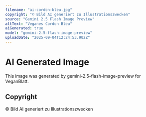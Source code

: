 ```yaml
---
filename: "ai-cordon-bleu.jpg"
copyright: "© Bild AI generiert zu Illustrationszwecken"
source: "Gemini 2.5 Flash Image Preview"
altText: "Veganes Cordon Bleu"
aiGenerated: true
model: "gemini-2.5-flash-image-preview"
uploadDate: "2025-09-04T12:24:53.902Z"
---
```


# AI Generated Image

This image was generated by gemini-2.5-flash-image-preview for VeganBlatt.

## Copyright
© Bild AI generiert zu Illustrationszwecken
